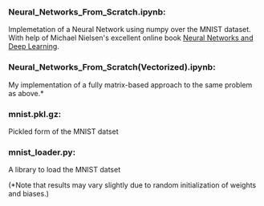### Neural_Networks_From_Scratch.ipynb:
Implemetation of a Neural Network using numpy over the MNIST dataset.
<br>With help of Michael Nielsen's excellent online book [Neural Networks and Deep Learning](http://neuralnetworksanddeeplearning.com/index.html).

### Neural_Networks_From_Scratch(Vectorized).ipynb:
My implementation of a fully matrix-based approach to the same problem as above.*

### mnist.pkl.gz:
Pickled form of the MNIST datset

### mnist_loader.py:
A library to load the MNIST datset


(*Note that results may vary slightly due to random initialization of weights and biases.)
